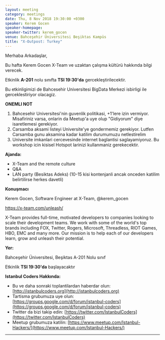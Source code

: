 ```yaml
---
layout: meeting
category: meetings
date: Thu, 8 Nov 2018 19:30:00 +0300
speaker: Kerem Gocen
speaker-homepage:  
speaker-twitter: kerem_gocen
venue: Bahceşehir Üniversitesi Beşiktas Kampüs
title: "X-Outpost: Turkey"
---
```


Merhaba Arkadaşlar,

Bu hafta Kerem Gocen X-Team ve uzaktan çalışma kültürü hakkında bilgi verecek.


Etkinlik __A-201__ nolu sınıfta __TSI 19:30'da__ gercekleştirilecektir.

Bu etkinligimizi de Bahcesehir Universitesi BigData Merkezi isbirligi ile gerceklestiriyor olacagiz.

__ONEMLI NOT__
1. Bahcesehir Universitesi'nin guvenlik politikasi, +1'lere izin vermiyor. Misafiriniz varsa, onlarin da Meetup'a uye olup "Gidiyorum" diye isaretlemesi gerekiyor.
2. Carsamba aksami listeyi Universite'ye gondermemiz gerekiyor. Lutfen Carsamba gunu aksamina kadar katilim durumumuzu netlestirelim
3. Universite imkanlari cercevesinde internet baglantisi saglayamiyoruz. Bu workshop icin kisisel Hotspot larinizi kullanmaniz gerekecektir.

**Ajanda:**


- X-Team and the remote culture
- Q&A
- LAN party (Besiktas Adeks) (10-15 kisi kontenjanli ancak onceden katilim belirtilirse herkes davetli)


**Konuşmacı**


Kerem Gocen, Software Engineer at X-Team, @kerem_gocen

<https://x-team.com/unleash/>

X-Team provides full-time, motivated developers to companies looking to scale their development teams. We work with some of the world's top brands including FOX, Twitter, Rogers, Microsoft, Threadless, RIOT Games, HBO, EMC and many more. Our mission is to help each of our developers learn, grow and unleash their potential.


**Yer:**

Bahceşehir Üniversitesi, Beşiktas A-201 Nolu sınıf

Etkinlik __TSI 19:30'da__ başlayacaktır

**Istanbul Coders Hakkında:**

- Bu ve daha sonraki toplantilardan haberdar olun: [http://istanbulcoders.org](http://istanbulcoders.org)
- Tartisma grubumuza uye olun: [https://groups.google.com/d/forum/istanbul-coders](https://groups.google.com/d/forum/istanbul-coders)
- Twitter da bizi takip edin: [https://twitter.com/IstanbulCoders](https://twitter.com/IstanbulCoders)
- Meetup grubumuza katilin: [https://www.meetup.com/Istanbul-Hackers/](https://www.meetup.com/Istanbul-Hackers/)

----
